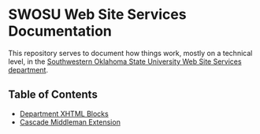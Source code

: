 # SWOSU Web Site Services Documentation

This repository serves to document how things work, mostly on a technical level, in the [Southwestern Oklahoma State University Web Site Services department](http://www.swosu.edu/administration/web/).

## Table of Contents

* [Department XHTML Blocks](department-xhtml-block.md)
* [Cascade Middleman Extension](cascade-middleman-extension.md)